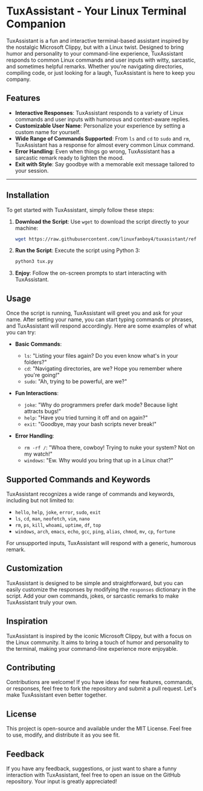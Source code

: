 # TuxAssistant - Your Linux Terminal Companion

TuxAssistant is a fun and interactive terminal-based assistant inspired by the nostalgic Microsoft Clippy, but with a Linux twist. Designed to bring humor and personality to your command-line experience, TuxAssistant responds to common Linux commands and user inputs with witty, sarcastic, and sometimes helpful remarks. Whether you're navigating directories, compiling code, or just looking for a laugh, TuxAssistant is here to keep you company.

## Features

- **Interactive Responses**: TuxAssistant responds to a variety of Linux commands and user inputs with humorous and context-aware replies.
- **Customizable User Name**: Personalize your experience by setting a custom name for yourself.
- **Wide Range of Commands Supported**: From `ls` and `cd` to `sudo` and `rm`, TuxAssistant has a response for almost every common Linux command.
- **Error Handling**: Even when things go wrong, TuxAssistant has a sarcastic remark ready to lighten the mood.
- **Exit with Style**: Say goodbye with a memorable exit message tailored to your session.

---

## Installation

To get started with TuxAssistant, simply follow these steps:

1. **Download the Script**:
   Use `wget` to download the script directly to your machine:
   ```bash
   wget https://raw.githubusercontent.com/linuxfanboy4/tuxasistant/refs/heads/main/tux.py
   ```

2. **Run the Script**:
   Execute the script using Python 3:
   ```bash
   python3 tux.py
   ```

3. **Enjoy**:
   Follow the on-screen prompts to start interacting with TuxAssistant.

## Usage

Once the script is running, TuxAssistant will greet you and ask for your name. After setting your name, you can start typing commands or phrases, and TuxAssistant will respond accordingly. Here are some examples of what you can try:

- **Basic Commands**:
  - `ls`: "Listing your files again? Do you even know what's in your folders?"
  - `cd`: "Navigating directories, are we? Hope you remember where you're going!"
  - `sudo`: "Ah, trying to be powerful, are we?"

- **Fun Interactions**:
  - `joke`: "Why do programmers prefer dark mode? Because light attracts bugs!"
  - `help`: "Have you tried turning it off and on again?"
  - `exit`: "Goodbye, may your bash scripts never break!"

- **Error Handling**:
  - `rm -rf /`: "Whoa there, cowboy! Trying to nuke your system? Not on my watch!"
  - `windows`: "Ew. Why would you bring that up in a Linux chat?"

## Supported Commands and Keywords

TuxAssistant recognizes a wide range of commands and keywords, including but not limited to:

- `hello`, `help`, `joke`, `error`, `sudo`, `exit`
- `ls`, `cd`, `man`, `neofetch`, `vim`, `nano`
- `rm`, `ps`, `kill`, `whoami`, `uptime`, `df`, `top`
- `windows`, `arch`, `emacs`, `echo`, `gcc`, `ping`, `alias`, `chmod`, `mv`, `cp`, `fortune`

For unsupported inputs, TuxAssistant will respond with a generic, humorous remark.

## Customization

TuxAssistant is designed to be simple and straightforward, but you can easily customize the responses by modifying the `responses` dictionary in the script. Add your own commands, jokes, or sarcastic remarks to make TuxAssistant truly your own.

## Inspiration

TuxAssistant is inspired by the iconic Microsoft Clippy, but with a focus on the Linux community. It aims to bring a touch of humor and personality to the terminal, making your command-line experience more enjoyable.

## Contributing

Contributions are welcome! If you have ideas for new features, commands, or responses, feel free to fork the repository and submit a pull request. Let's make TuxAssistant even better together.

## License

This project is open-source and available under the MIT License. Feel free to use, modify, and distribute it as you see fit.

## Feedback

If you have any feedback, suggestions, or just want to share a funny interaction with TuxAssistant, feel free to open an issue on the GitHub repository. Your input is greatly appreciated!

